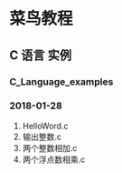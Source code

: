 # 菜鸟教程
## C 语言 实例
### C_Language_examples
### 2018-01-28 
1. HelloWord.c
2. 输出整数.c
3. 两个整数相加.c
4. 两个浮点数相乘.c